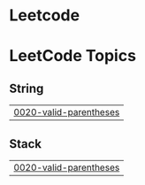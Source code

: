 # Leetcode
<!---LeetCode Topics Start-->
# LeetCode Topics
## String
|  |
| ------- |
| [0020-valid-parentheses](https://github.com/SATHYARAJU-2599/Leetcode/tree/master/0020-valid-parentheses) |
## Stack
|  |
| ------- |
| [0020-valid-parentheses](https://github.com/SATHYARAJU-2599/Leetcode/tree/master/0020-valid-parentheses) |
<!---LeetCode Topics End-->